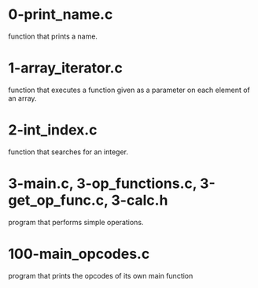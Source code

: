 # 0-print_name.c

function that prints a name.

# 1-array_iterator.c

function that executes a function given as a parameter on each element of an array.

# 2-int_index.c

function that searches for an integer.

# 3-main.c, 3-op_functions.c, 3-get_op_func.c, 3-calc.h

program that performs simple operations.

# 100-main_opcodes.c

program that prints the opcodes of its own main function
